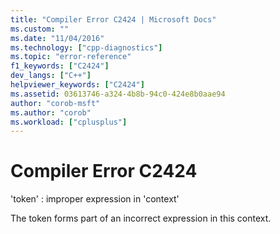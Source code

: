 ```yaml
---
title: "Compiler Error C2424 | Microsoft Docs"
ms.custom: ""
ms.date: "11/04/2016"
ms.technology: ["cpp-diagnostics"]
ms.topic: "error-reference"
f1_keywords: ["C2424"]
dev_langs: ["C++"]
helpviewer_keywords: ["C2424"]
ms.assetid: 03613746-a324-4b8b-94c0-424e8b0aae94
author: "corob-msft"
ms.author: "corob"
ms.workload: ["cplusplus"]
---
```

# Compiler Error C2424
'token' : improper expression in 'context'  
  
 The token forms part of an incorrect expression in this context.